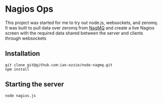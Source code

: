 # Nagios Ops

This project was started for me to try out node.js, websockets, and zeromq.
It was built to pull data over zeromq from [NagMQ](https://github.com/jbreams/nagmq)
and create a live Nagios screen with the required data shared between the
server and clients through websockets

## Installation

    git clone git@github.com:ian-ozzie/node-nagmq.git
    npm install

## Starting the server

    node nagios.js
